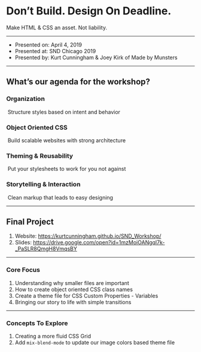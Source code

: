 # Don’t Build. Design On Deadline.
Make HTML & CSS an asset. Not liability.

---

- Presented on: April 4, 2019
- Presented at: SND Chicago 2019
- Presented by: Kurt Cunningham & Joey Kirk of Made by Munsters

---

## What’s our agenda for the workshop?

### Organization
 Structure styles based on intent and behavior

### Object Oriented CSS
 Build scalable websites with strong architecture

### Theming & Reusability
 Put your stylesheets to work for you not against

### Storytelling & Interaction
 Clean markup that leads to easy designing

---

## Final Project
1. Website: https://kurtcunningham.github.io/SND_Workshop/
2. Slides: https://drive.google.com/open?id=1mzMoiOANgql7k-_PaSLR8QmgH8VmqsBY

---

### Core Focus
1. Understanding why smaller files are important
2. How to create object oriented CSS class names
3. Create a theme file for CSS Custom Properties - Variables
4. Bringing our story to life with simple transitions

---

### Concepts To Explore
1. Creating a more fluid CSS Grid
2. Add `mix-blend-mode` to update our image colors based theme file
